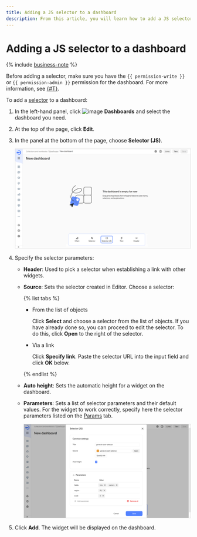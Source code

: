 ```yaml
---
title: Adding a JS selector to a dashboard
description: From this article, you will learn how to add a JS selector to a dashboard.
---
```


# Adding a JS selector to a dashboard

{% include [business-note](../../../_includes/datalens/datalens-functionality-available-business-note.md) %}

Before adding a selector, make sure you have the `{{ permission-write }}` or `{{ permission-admin }}` permission for the dashboard. For more information, see [{#T}](../../security/manage-access.md).

To add a [selector](./widgets/controls.md) to a dashboard:

1. In the left-hand panel, click ![image](../../../_assets/console-icons/layout-cells-large.svg) **Dashboards** and select the dashboard you need.
1. At the top of the page, click **Edit**.
1. In the panel at the bottom of the page, choose **Selector (JS)**.

   ![image](../../../_assets/datalens/editor/widget-select-js.png)

1. Specify the selector parameters:

   * **Header**: Used to pick a selector when establishing a link with other widgets.
   * **Source**: Sets the selector created in Editor. Choose a selector:

     {% list tabs %}

     - From the list of objects

       Click **Select** and choose a selector from the list of objects. If you have already done so, you can proceed to edit the selector. To do this, click **Open** to the right of the selector.

     - Via a link

       Click **Specify link**. Paste the selector URL into the input field and click **OK** below.

     {% endlist %}

   * **Auto height**: Sets the automatic height for a widget on the dashboard.
   * **Parameters**: Sets a list of selector parameters and their default values. For the widget to work correctly, specify here the selector parameters listed on the [Params](./tabs.md#params) tab.

     ![selector-js](../../../_assets/datalens/editor/selector-js-params.png)

1. Click **Add**. The widget will be displayed on the dashboard.
